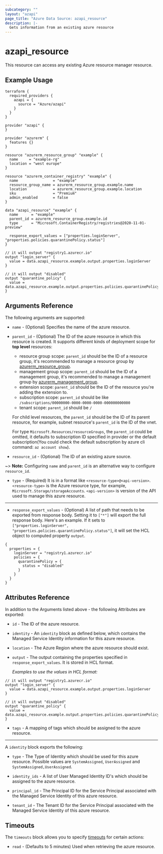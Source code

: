 ```yaml
---
subcategory: ""
layout: "azapi"
page_title: "Azure Data Source: azapi_resource"
description: |-
  Gets information from an existing azure resource
---
```


# azapi_resource

This resource can access any existing Azure resource manager resource.

## Example Usage

```hcl
terraform {
  required_providers {
    azapi = {
      source = "Azure/azapi"
    }
  }
}

provider "azapi" {
}

provider "azurerm" {
  features {}
}

resource "azurerm_resource_group" "example" {
  name     = "example-rg"
  location = "west europe"
}

resource "azurerm_container_registry" "example" {
  name                = "example"
  resource_group_name = azurerm_resource_group.example.name
  location            = azurerm_resource_group.example.location
  sku                 = "Premium"
  admin_enabled       = false
}

data "azapi_resource" "example" {
  name      = "example"
  parent_id = azurerm_resource_group.example.id
  type      = "Microsoft.ContainerRegistry/registries@2020-11-01-preview"

  response_export_values = ["properties.loginServer", "properties.policies.quarantinePolicy.status"]
}

// it will output "registry1.azurecr.io"
output "login_server" {
  value = data.azapi_resource.example.output.properties.loginServer
}

// it will output "disabled"
output "quarantine_policy" {
  value = data.azapi_resource.example.output.properties.policies.quarantinePolicy.status
}
```

## Arguments Reference

The following arguments are supported:
* `name` - (Optional) Specifies the name of the azure resource.
* `parent_id` - (Optional) The ID of the azure resource in which this resource is created. It supports different kinds of deployment scope for **top level** resources: 
    - resource group scope: `parent_id` should be the ID of a resource group, it's recommended to manage a resource group by [azurerm_resource_group](https://registry.terraform.io/providers/hashicorp/azurerm/latest/docs/resources/resource_group).
    - management group scope: `parent_id` should be the ID of a management group, it's recommended to manage a management group by [azurerm_management_group](https://registry.terraform.io/providers/hashicorp/azurerm/latest/docs/resources/management_group).
    - extension scope: `parent_id` should be the ID of the resource you're adding the extension to.
    - subscription scope: `parent_id` should be like `/subscriptions/00000000-0000-0000-0000-000000000000`
    - tenant scope: `parent_id` should be `/`

  For child level resources, the `parent_id` should be the ID of its parent resource, for example, subnet resource's `parent_id` is the ID of the vnet.

  For type `Microsoft.Resources/resourceGroups`, the `parent_id` could be omitted, it defaults to subscription ID specified in provider or the default subscription(You could check the default subscription by azure cli command: `az account show`).

* `resource_id` - (Optional) The ID of an existing azure source.

~> **Note:** Configuring `name` and `parent_id` is an alternative way to configure `resource_id`.

* `type` - (Required) It is in a format like `<resource-type>@<api-version>`. `<resource-type>` is the Azure resource type, for example, `Microsoft.Storage/storageAccounts`.
  `<api-version>` is version of the API used to manage this azure resource.

---

* `response_export_values` - (Optional) A list of path that needs to be exported from response body.
  Setting it to `["*"]` will export the full response body.
  Here's an example. If it sets to `["properties.loginServer", "properties.policies.quarantinePolicy.status"]`, it will set the HCL object to computed property `output`.
```
{
  properties = {
    loginServer = "registry1.azurecr.io"
    policies = {
      quarantinePolicy = {
        status = "disabled"
      }
    }
  }
}
```

## Attributes Reference

In addition to the Arguments listed above - the following Attributes are exported:

* `id` - The ID of the azure resource.
  
* `identity` - An `identity` block as defined below, which contains the Managed Service Identity information for this azure resource.

* `location` - The Azure Region where the azure resource should exist.

* `output` - The output containing the properties specified in `response_export_values`. It is stored in HCL format.


  *Examples to use the values in HCL format:*
```hcl
// it will output "registry1.azurecr.io"
output "login_server" {
  value = data.azapi_resource.example.output.properties.loginServer
}

// it will output "disabled"
output "quarantine_policy" {
  value = data.azapi_resource.example.output.properties.policies.quarantinePolicy.status
}
```

* `tags` - A mapping of tags which should be assigned to the azure resource.

---

A `identity` block exports the following:

* `type` - The Type of Identity which should be used for this azure resource. Possible values are `SystemAssigned`, `UserAssigned` and `SystemAssigned,UserAssigned`.

* `identity_ids` - A list of User Managed Identity ID's which should be assigned to the azure resource.

* `principal_id` - The Principal ID for the Service Principal associated with the Managed Service Identity of this azure resource.

* `tenant_id` - The Tenant ID for the Service Principal associated with the Managed Service Identity of this azure resource.

## Timeouts

The `timeouts` block allows you to specify [timeouts](https://www.terraform.io/docs/configuration/resources.html#timeouts) for certain actions:

* `read` - (Defaults to 5 minutes) Used when retrieving the azure resource.
